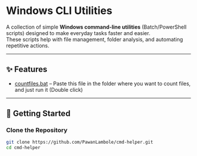 # Windows CLI Utilities

A collection of simple **Windows command-line utilities** (Batch/PowerShell scripts) designed to make everyday tasks faster and easier.  
These scripts help with file management, folder analysis, and automating repetitive actions.

---

## ✨ Features
- [countfiles.bat](https://github.com/PawanLambole/cmd-helper/blob/main/countfiles.bat) – Paste this file in the folder where you want to count files, and just run it (Double click)

---

## 🚀 Getting Started

### Clone the Repository
```bash
git clone https://github.com/PawanLambole/cmd-helper.git
cd cmd-helper
